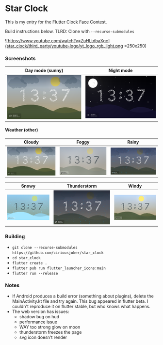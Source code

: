 # Star Clock

This is my entry for the [Flutter Clock Face Contest](https://flutter.dev/clock).

Build instructions below.
TLRD: Clone with `--recurse-submodules`

![https://www.youtube.com/watch?v=ZuHLtdbaXqc](star_clock/third_party/youtube-logo/yt_logo_rgb_light.png =250x250)

### Screenshots

| Day mode (sunny)                   | Night mode                        |
| ---------------------------------- | --------------------------------- |
| ![Sunny](./screenshots/cloudy.png) | ![Night](./screenshots/night.png) |

#### Weather (other)

| Cloudy                              | Foggy                             | Rainy                             |
| ----------------------------------- | --------------------------------- | --------------------------------- |
| ![Cloudy](./screenshots/cloudy.png) | ![Foggy](./screenshots/foggy.png) | ![Rainy](./screenshots/rainy.png) |

| Snowy                             | Thunderstorm                                    | Windy                             |
| --------------------------------- | ----------------------------------------------- | --------------------------------- |
| ![Snowy](./screenshots/snowy.png) | ![Thunderstorm](./screenshots/thunderstorm.png) | ![Windy](./screenshots/windy.png) |

### Building

-   `git clone --recurse-submodules https://github.com/ciriousjoker/star_clock`
-   `cd star_clock`
-   `flutter create .`
-   `flutter pub run flutter_launcher_icons:main`
-   `flutter run --release`

### Notes

-   If Android produces a build error (something about plugins), delete the MainActivity.kt file and try again. This bug appeared in flutter beta. I couldn't reproduce it on flutter stable, but who knows what happens.
-   The web version has issues:
    -   shadow bug on hud
    -   performance issue
    -   WAY too strong glow on moon
    -   thunderstorm freezes the page
    -   svg icon doesn't render
